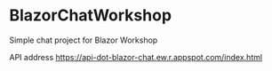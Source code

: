 # BlazorChatWorkshop
Simple chat project for Blazor Workshop

API address https://api-dot-blazor-chat.ew.r.appspot.com/index.html
